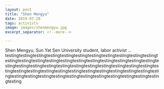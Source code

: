 ```yaml
---
layout: post
title: "Shen Mengyu"
date: 2019-07-20
tags: activists
image: images/shenmengyu.jpg
excerpt_separator: <!--more-->

---
```


Shen Mengyu, Sun Yat Sen University student, labor activist ...
testingtestingtestingtestingtestingtestingtestingtestingtestingtestingtestingtestingtestingtestingtestingtestingtestingtestingtestingtestingtestingtestingtestingtestingtestingtestingtestingtestingtestingtestingtestingtestingtestingtestingtestingtestingtestingtestingtestingtestingtestingtestingtestingtestingtestingtestingtestingtestingtestingtestingtestingtestingtestingtestingtestingtestingtesting

